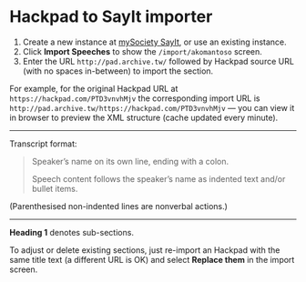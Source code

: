 # Hackpad to SayIt importer

1. Create a new instance at [mySociety SayIt](http://sayit.mysociety.org/instances/add), or use an existing instance.
2. Click **Import Speeches** to show the `/import/akomantoso` screen.
3. Enter the URL `http://pad.archive.tw/` followed by Hackpad source URL (with no spaces in-between) to import the section.

For example, for the original Hackpad URL at `https://hackpad.com/PTD3vnvhMjv` the corresponding import URL is `http://pad.archive.tw/https://hackpad.com/PTD3vnvhMjv` — you can view it in browser to preview the XML structure (cache updated every minute).

------

Transcript format:
> Speaker’s name on its own line, ending with a colon.
>
> Speech content follows the speaker’s name as indented text and/or bullet items.

(Parenthesised non-indented lines are nonverbal actions.)

------

**Heading 1** denotes sub-sections.

To adjust or delete existing sections, just re-import an Hackpad with the same title text (a different URL is OK) and select **Replace them** in the import screen.
